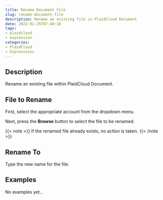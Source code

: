 ```yaml
---
title: Rename Document File
slug: rename-document-file
description: Rename an existing file in PlaidCloud Document
date: 2022-01-25T07:40:18
tags:
- plaidcloud
- expression
categories:
- PlaidCloud
- Expressions
---
```



## Description


Rename an existing file within PlaidCloud Document.



## File to Rename


First, select the appropriate account from the dropdown menu.



Next, press the **Browse** button to select the file to be renamed.

{{< note >}}
If the renamed file already exists, no action is taken.
{{< /note >}}


## Rename To


Type the new name for the file.








## Examples

No examples yet...
